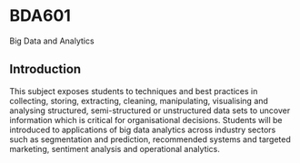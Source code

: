 # BDA601
Big Data and Analytics

## Introduction 
This subject exposes students to techniques and best practices in collecting, storing, extracting, cleaning, manipulating, visualising and analysing structured, semi-structured or unstructured data sets to uncover information which is critical for organisational decisions. Students will be introduced to applications of big data analytics across industry sectors such as segmentation and prediction, recommended systems and targeted marketing, sentiment analysis and operational analytics.
